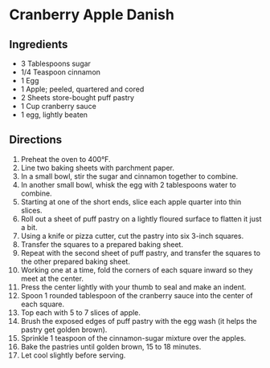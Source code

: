 # Cranberry Apple Danish

## Ingredients

- 3 Tablespoons sugar
- 1/4 Teaspoon cinnamon
- 1 Egg
- 1 Apple; peeled, quartered and cored
- 2 Sheets store-bought puff pastry
- 1 Cup cranberry sauce
- 1 egg, lightly beaten

## Directions

1. Preheat the oven to 400°F.
2. Line two baking sheets with parchment paper.
3. In a small bowl, stir the sugar and cinnamon together to combine.
4. In another small bowl, whisk the egg with 2 tablespoons water to combine.
5. Starting at one of the short ends, slice each apple quarter into thin slices.
6. Roll out a sheet of puff pastry on a lightly floured surface to flatten it just a bit.
7. Using a knife or pizza cutter, cut the pastry into six 3-inch squares.
8. Transfer the squares to a prepared baking sheet.
9. Repeat with the second sheet of puff pastry, and transfer the squares to the other prepared baking sheet.
10. Working one at a time, fold the corners of each square inward so they meet at the center.
11. Press the center lightly with your thumb to seal and make an indent.
12. Spoon 1 rounded tablespoon of the cranberry sauce into the center of each square.
13. Top each with 5 to 7 slices of apple.
14. Brush the exposed edges of puff pastry with the egg wash (it helps the pastry get golden brown).
15. Sprinkle 1 teaspoon of the cinnamon-sugar mixture over the apples.
16. Bake the pastries until golden brown, 15 to 18 minutes.
17. Let cool slightly before serving.
